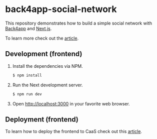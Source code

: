 # back4app-social-network

This repository demonstrates how to build a simple social network with [Back4app](https://www.back4app.com/) and [Next.js](https://nextjs.org/).

To learn more check out the [article](#).

## Development (frontend)

1. Install the dependencies via NPM.

    ```bash
   $ npm install
   ```
   
2. Run the Next development server.

    ```bash
   $ npm run dev
   ```
   
3. Open [http://localhost:3000](http://localhost:3000) in your favorite web browser.

## Deployment (frontend)

To learn how to deploy the frontend to CaaS check out this [article](https://blog.back4app.com/how-to-host-a-react-application/).
